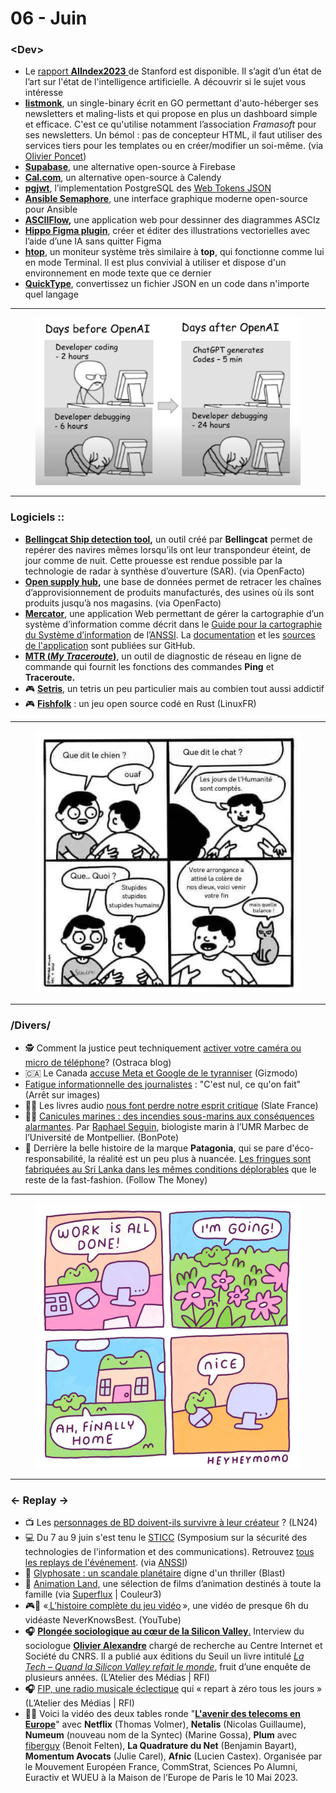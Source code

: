# 06 - Juin

### \<Dev>

* Le [rapport ](https://hai.stanford.edu/news/2023-state-ai-14-charts)[**AIIndex2023** ](https://hai.stanford.edu/news/2023-state-ai-14-charts)de Stanford est disponible. Il s’agit d’un état de l’art sur l'état de l'intelligence artificielle. A découvrir si le sujet vous intéresse
* [**listmonk**](https://github.com/knadh/listmonk), un single-binary écrit en GO permettant d'auto-héberger ses newsletters et maling-lists et qui propose en plus un dashboard simple et efficace. C'est ce qu'utilise notamment l’association _Framasoft_ pour ses newsletters. Un bémol : pas de concepteur HTML, il faut utiliser des services tiers pour les templates ou en créer/modifier un soi-même. (via [Olivier Poncet](https://twitter.com/ponceto91/status/1668498437124546560))
* [**Supabase**](https://supabase.com/), une alternative open-source à Firebase
* [**Cal.com**](https://github.com/calcom/cal.com), un alternative open-source à Calendy
* [**pgjwt**](https://github.com/michelp/pgjwt), l’implementation PostgreSQL des [Web Tokens JSON](https://jwt.io/)
* [**Ansible Semaphore**](https://www.ansible-semaphore.com/), une interface graphique moderne open-source pour Ansible
* [**ASCIIFlow**](https://asciiflow.com/)**,** une application web pour dessinner des diagrammes ASCIz
* [**Hippo Figma plugin**](https://hippo.art/), créer et éditer des illustrations vectorielles avec l’aide d’une IA sans quitter Figma
* [**htop**](https://htop.dev/), un moniteur système très similaire à **top**, qui fonctionne comme lui en mode Terminal. Il est plus convivial à utiliser et dispose d'un environnement en mode texte que ce dernier
* [**QuickType**](https://quicktype.io/), convertissez un fichier JSON en un code dans n'importe quel langage

***

<figure><img src="../../.gitbook/assets/image (3).png" alt=""><figcaption></figcaption></figure>

***

### Logiciels ::

* [**Bellingcat Ship detection tool**](https://www.bellingcat.com/resources/2023/05/11/peering-beyond-the-clouds-a-guide-to-bellingcats-ship-detection-tool/)**,** un outil créé par **Bellingcat** permet de repérer des navires mêmes lorsqu’ils ont leur transpondeur éteint, de jour comme de nuit. Cette prouesse est rendue possible par la technologie de radar à synthèse d’ouverture (SAR). (via OpenFacto)
* [**Open supply hub**](https://opensupplyhub.org/facilities/)**,** une base de données permet de retracer les chaînes d’approvisionnement de produits manufacturés, des usines où ils sont produits jusqu’à nos magasins. (via OpenFacto)
* [**Mercator**](https://github.com/dbarzin/mercator), une application Web permettant de gérer la cartographie d’un système d’information comme décrit dans le [Guide pour la cartographie du Système d’information](https://www.ssi.gouv.fr/guide/cartographie-du-systeme-dinformation/) de l’[ANSSI](https://www.ssi.gouv.fr/). La [documentation](https://dbarzin.github.io/mercator/) et les [sources de l'application](https://dbarzin.github.io/mercator/) sont publiées sur GitHub.
* [**MTR (**](https://www.bitwizard.nl/mtr/)[_**My Traceroute**_](https://www.bitwizard.nl/mtr/)[**)**](https://www.bitwizard.nl/mtr/), un outil de diagnostic de réseau en ligne de commande qui fournit les fonctions des commandes **Ping** et **Traceroute.**
* 🎮 [**Setris**](https://mslivo.itch.io/setris), un tetris un peu particulier mais au combien tout aussi addictif
* 🎮 [**Fishfolk**](https://linuxfr.org/news/fishfolk-un-jeu-open-source-code-en-rust) : un jeu open source codé en Rust (LinuxFR)

***

<figure><img src="../../.gitbook/assets/image (4).png" alt=""><figcaption></figcaption></figure>

***

### /Divers/

* 🕵 Comment la justice peut techniquement [activer votre caméra ou micro de téléphone](https://blog.ostraca.fr/blog/comment-fonctionne-surveillance-a-distance-des-telephones/)? (Ostraca blog)
* 🇨🇦 Le Canada [accuse Meta et Google de le tyranniser](https://gizmodo.com/facebook-instagram-news-justin-trudeau-google-1850518252) (Gizmodo)
* [Fatigue informationnelle des journalistes](https://www.arretsurimages.net/articles/fatigue-informationnelle-des-journalistes-cest-nul-ce-quon-fait) : "C'est nul, ce qu'on fait" (Arrêt sur images)
* 📗🎵 Les livres audio [nous font perdre notre esprit critique](https://www.slate.fr/story/246974/livres-audio-esprit-critique-audiobook) (Slate France)
* 🌊🔥 [Canicules marines : des incendies sous-marins aux conséquences alarmantes](https://bonpote.com/canicules-marines-des-incendies-sous-marins-aux-consequences-alarmantes/). Par [Raphael Seguin](https://www.instagram.com/underwaterbaguette/), biologiste marin à l’UMR Marbec de l’Université de Montpellier. (BonPote)
* 👕 Derrière la belle histoire de la marque **Patagonia**, qui se pare d'éco-responsabilité, la réalité est un peu plus à nuancée. [Les fringues sont fabriquées au Sri Lanka dans les mêmes conditions déplorables](https://www.ftm.eu/articles/sustainable-clothing-brand-patagonia-uses-same-suppliers-fast-fashion-brands-do-workers-exploited) que le reste de la fast-fashion. (Follow The Money)

***

<figure><img src="../../.gitbook/assets/image (5).png" alt=""><figcaption></figcaption></figure>

***

### ← Replay →

* 📺 Les [personnages de BD doivent-ils survivre à leur créateur](https://www.ln24.be/2023-05-31/il-faut-quon-parle-les-personnages-de-bd-doivent-ils-survivre-leur-createur) ? (LN24)
* 💻 Du 7 au 9 juin s'est tenu le [STICC](https://twitter.com/hashtag/STICC?src=hashtag_click) (Symposium sur la sécurité des technologies de l'information et des communications). Retrouvez [tous les replays de l'événement](https://sstic.org/2023/programme/). (via [ANSSI](https://twitter.com/ANSSI_FR/status/1668246656075153409))
* 🧟 [Glyphosate : un scandale planétaire](https://youtu.be/qEs0RA5suKU) digne d'un thriller (Blast)
* 🎥 [Animation Land,](https://animationland.fr/) une sélection de films d’animation destinés à toute la famille (via [Superflux](https://www.youtube.com/watch?v=xfPfnWnbUuE) | Couleur3)
* 🎮👾 «[ L’histoire complète du jeu vidéo](https://www.youtube.com/watch?v=argpSxB1NQE) », une vidéo de presque 6h du vidéaste NeverKnowsBest. (YouTube)
* **🎧** [**Plongée sociologique au cœur de la Silicon Valley**](https://www.rfi.fr/fr/podcasts/atelier-des-m%C3%A9dias/20230603-plong%C3%A9e-sociologique-au-c%C5%93ur-de-la-silicon-valley)[.](https://www.rfi.fr/fr/podcasts/atelier-des-m%C3%A9dias/20230603-plong%C3%A9e-sociologique-au-c%C5%93ur-de-la-silicon-valley) Interview du sociologue [**Olivier Alexandre**](https://cis.cnrs.fr/olivier-alexandre/) chargé de recherche au Centre Internet et Société du CNRS. Il a publié aux éditions du Seuil un livre intitulé [_La Tech – Quand la Silicon Valley refait le monde_](https://www.seuil.com/ouvrage/la-tech-olivier-alexandre/9782021520187), fruit d’une enquête de plusieurs années. (L’Atelier des Médias | RFI)
* **🎧** [FIP, une radio musicale éclectique](https://www.rfi.fr/fr/podcasts/atelier-des-m%C3%A9dias/20230617-fip-une-radio-musicale-%C3%A9clectique-qui-repart-%C3%A0-z%C3%A9ro-tous-les-jours) qui « repart à zéro tous les jours » (L’Atelier des Médias | RFI)
* 📱📞 Voici la vidéo des deux tables ronde "[**L'avenir des telecoms en Europe**](https://www.youtube.com/watch?v=IQMG8ids0pI)" avec **Netflix** (Thomas Volmer), **Netalis** (Nicolas Guillaume), **Numeum** (nouveau nom de la Syntec) (Marine Gossa), **Plum** avec [fiberguy](https://twitter.com/fiberguy) (Benoit Felten), **La Quadrature du Net** (Benjamin Bayart), **Momentum Avocats** (Julie Carel), **Afnic** (Lucien Castex). Organisée par le Mouvement Européen France, CommStrat, Sciences Po Alumni, Euractiv et WUEU à la Maison de l’Europe de Paris le 10 Mai 2023.

